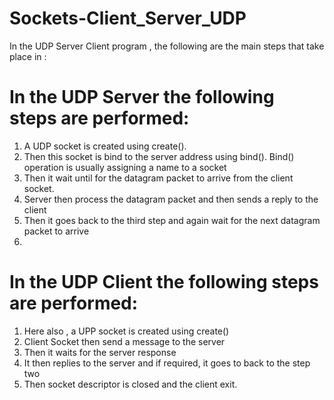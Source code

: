 # Sockets-Client_Server_UDP
In the UDP Server Client program , the following are the main steps that take place in :


# In the UDP Server  the following steps are performed:

1.	A UDP socket is created using create().
2.	Then this socket is bind to the server address using bind(). Bind()               operation is usually assigning a name to a socket 
3.	Then it wait until for the datagram packet to arrive from the client socket.
4.	Server then process the datagram packet and then sends a reply to the client 
5.	Then it goes back to the third step and again wait for the next datagram packet to arrive
6.	
# In the UDP Client  the following steps are performed:
1.	Here also , a UPP socket is created using create()
2.	Client Socket then send a message to the server
3.	Then it waits for the server response 
4.	It then replies to the server and if required, it goes to back to the step two
5.	Then socket descriptor is closed and the client exit.


